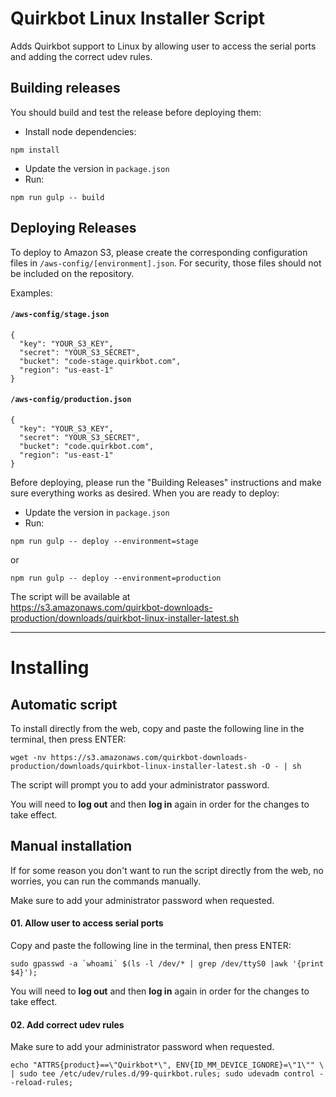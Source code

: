 # Quirkbot Linux Installer Script
Adds Quirkbot support to Linux by allowing user to access the serial ports and adding the correct udev rules.


## Building releases

You should build and test the release before deploying them:

- Install node dependencies:
```
npm install
```
- Update the version in `package.json`
- Run:
```
npm run gulp -- build
```

## Deploying Releases
To deploy to Amazon S3, please create the corresponding configuration
files in `/aws-config/[environment].json`.
For security, those files should not be included on the repository.

Examples:

#### `/aws-config/stage.json`

```
{
  "key": "YOUR_S3_KEY",
  "secret": "YOUR_S3_SECRET",
  "bucket": "code-stage.quirkbot.com",
  "region": "us-east-1"
}

```
#### `/aws-config/production.json`

```
{
  "key": "YOUR_S3_KEY",
  "secret": "YOUR_S3_SECRET",
  "bucket": "code.quirkbot.com",
  "region": "us-east-1"
}

```

Before deploying, please run the "Building Releases" instructions and make sure
everything works as desired. When you are ready to deploy:

- Update the version in `package.json`
- Run:
```
npm run gulp -- deploy --environment=stage
```
or
```
npm run gulp -- deploy --environment=production
```
The script will be available at 	
https://s3.amazonaws.com/quirkbot-downloads-production/downloads/quirkbot-linux-installer-latest.sh

--------------------------------------
# Installing
## Automatic script
To install directly from the web, copy and paste the following line in the terminal, then press ENTER:
```
wget -nv https://s3.amazonaws.com/quirkbot-downloads-production/downloads/quirkbot-linux-installer-latest.sh -O - | sh
```
The script will prompt you to add your administrator password.

You will need to **log out** and then **log in** again in order for the changes to take effect.

## Manual installation
If for some reason you don't want to run the script directly from the web, no worries, you can run the commands manually.

Make sure to add your administrator password when requested.

#### 01. Allow user to access serial ports
Copy and paste the following line in the terminal, then press ENTER:
```
sudo gpasswd -a `whoami` $(ls -l /dev/* | grep /dev/ttyS0 |awk '{print $4}');

```
You will need to **log out** and then **log in** again in order for the changes to take effect.

#### 02. Add correct udev rules
Make sure to add your administrator password when requested.
```
echo "ATTRS{product}==\"Quirkbot*\", ENV{ID_MM_DEVICE_IGNORE}=\"1\"" \
| sudo tee /etc/udev/rules.d/99-quirkbot.rules; sudo udevadm control --reload-rules;
```
